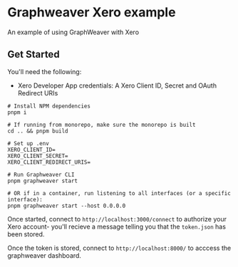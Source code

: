 # Graphweaver Xero example
An example of using GraphWeaver with Xero

## Get Started
You'll need the following:
- Xero Developer App credentials: A Xero Client ID, Secret and OAuth Redirect URIs

```shell
# Install NPM dependencies
pnpm i

# If running from monorepo, make sure the monorepo is built
cd .. && pnpm build

# Set up .env 
XERO_CLIENT_ID=
XERO_CLIENT_SECRET=
XERO_CLIENT_REDIRECT_URIS=

# Run Graphweaver CLI
pnpm graphweaver start

# OR if in a container, run listening to all interfaces (or a specific interface):
pnpm graphweaver start --host 0.0.0.0
```

Once started, connect to `http://localhost:3000/connect` to authorize your Xero account-
you'll recieve a message telling you that the `token.json` has been stored.

Once the token is stored, connect to `http://localhost:8000/` to acccess the graphweaver dashboard.
